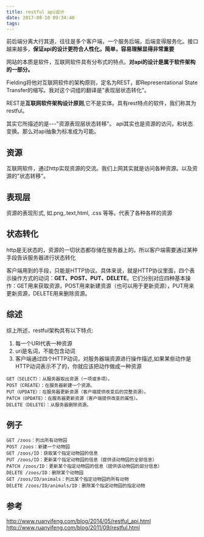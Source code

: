 ```yaml
---
title: restful api设计
date: 2017-08-10 09:34:40
tags:
---
```



前后端分离大行其道，往往是多个客户端，一个服务后端，后端变得服务化。接口越来越多，**保证api的设计更符合人性化，简单，容易理解显得非常重要**

网站的本质是软件，互联网软件具有分布式的特点。**对api的设计是属于软件架构的一部分。**

Fielding将他对互联网软件的架构原则，定名为REST，即Representational State Transfer的缩写。我对这个词组的翻译是"表现层状态转化"。

REST是**互联网软件架构设计原则**,它不是实体。具有rest特点的软件，我们称其为restful。

其实它所描述的是---"资源表现层状态转移"。 api其实也是资源的访问，和状态变换。那么对api抽象为标准成为可能。

## 资源

互联网软件，通过http实现资源的交流。我们上网其实就是访问各种资源。以及资源的"状态转移"。

## 表现层

资源的表现形式, 如.png,.text,html, .css 等等。代表了各种各样的资源

## 状态转化

http是无状态的，资源的一切状态都存储在服务器上的。所以客户端需要通过某种手段告诉服务器进行状态转化

客户端用到的手段，只能是HTTP协议。具体来说，就是HTTP协议里面，四个表示操作方式的动词：**GET、POST、PUT、DELETE**。它们分别对应四种基本操作：GET用来获取资源，POST用来新建资源（也可以用于更新资源），PUT用来更新资源，DELETE用来删除资源。

## 综述

综上所述，restful架构具有以下特点:
1. 每一个URI代表一种资源
2. uri是名词，不能包含动词
3. 客户端通过四个HTTP动词，对服务器端资源进行操作描述,如果某些动作是HTTP动词表示不了的，你就应该把动作做成一种资源

```
GET（SELECT）：从服务器取出资源（一项或多项）。
POST（CREATE）：在服务器新建一个资源。
PUT（UPDATE）：在服务器更新资源（客户端提供改变后的完整资源）。
PATCH（UPDATE）：在服务器更新资源（客户端提供改变的属性）。
DELETE（DELETE）：从服务器删除资源。
```


## 例子

```
GET /zoos：列出所有动物园
POST /zoos：新建一个动物园
GET /zoos/ID：获取某个指定动物园的信息
PUT /zoos/ID：更新某个指定动物园的信息（提供该动物园的全部信息）
PATCH /zoos/ID：更新某个指定动物园的信息（提供该动物园的部分信息）
DELETE /zoos/ID：删除某个动物园
GET /zoos/ID/animals：列出某个指定动物园的所有动物
DELETE /zoos/ID/animals/ID：删除某个指定动物园的指定动物
```

## 参考

http://www.ruanyifeng.com/blog/2014/05/restful_api.html 
http://www.ruanyifeng.com/blog/2011/09/restful.html